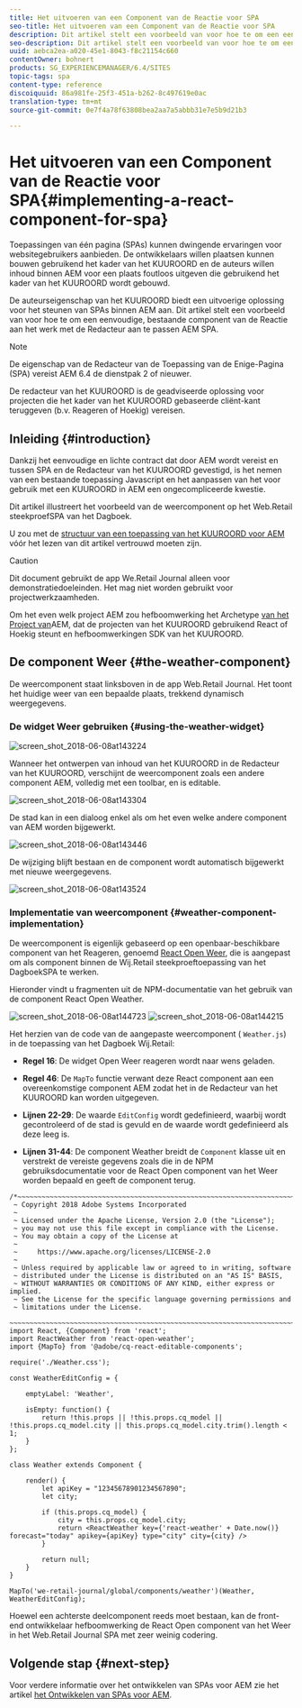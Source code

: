 ```yaml
---
title: Het uitvoeren van een Component van de Reactie voor SPA
seo-title: Het uitvoeren van een Component van de Reactie voor SPA
description: Dit artikel stelt een voorbeeld van voor hoe te om een eenvoudige, bestaande component van de Reactie aan het werk met de Redacteur aan te passen AEM SPA.
seo-description: Dit artikel stelt een voorbeeld van voor hoe te om een eenvoudige, bestaande component van de Reactie aan het werk met de Redacteur aan te passen AEM SPA.
uuid: aebca2ea-a020-45e1-8043-f8c21154c660
contentOwner: bohnert
products: SG_EXPERIENCEMANAGER/6.4/SITES
topic-tags: spa
content-type: reference
discoiquuid: 86a981fe-25f3-451a-b262-8c497619e0ac
translation-type: tm+mt
source-git-commit: 0e7f4a78f63808bea2aa7a5abbb31e7e5b9d21b3

---
```



# Het uitvoeren van een Component van de Reactie voor SPA{#implementing-a-react-component-for-spa}

Toepassingen van één pagina (SPAs) kunnen dwingende ervaringen voor websitegebruikers aanbieden. De ontwikkelaars willen plaatsen kunnen bouwen gebruikend het kader van het KUUROORD en de auteurs willen inhoud binnen AEM voor een plaats foutloos uitgeven die gebruikend het kader van het KUUROORD wordt gebouwd.

De auteurseigenschap van het KUUROORD biedt een uitvoerige oplossing voor het steunen van SPAs binnen AEM aan. Dit artikel stelt een voorbeeld van voor hoe te om een eenvoudige, bestaande component van de Reactie aan het werk met de Redacteur aan te passen AEM SPA.

>[!NOTE]
>De eigenschap van de Redacteur van de Toepassing van de Enige-Pagina (SPA) vereist AEM 6.4 de dienstpak 2 of nieuwer.
>
>De redacteur van het KUUROORD is de geadviseerde oplossing voor projecten die het kader van het KUUROORD gebaseerde cliënt-kant teruggeven (b.v. Reageren of Hoekig) vereisen.

## Inleiding {#introduction}

Dankzij het eenvoudige en lichte contract dat door AEM wordt vereist en tussen SPA en de Redacteur van het KUUROORD gevestigd, is het nemen van een bestaande toepassing Javascript en het aanpassen van het voor gebruik met een KUUROORD in AEM een ongecompliceerde kwestie.

Dit artikel illustreert het voorbeeld van de weercomponent op het Web.Retail steekproefSPA van het Dagboek.

U zou met de [structuur van een toepassing van het KUUROORD voor AEM](/help/sites-developing/spa-getting-started-react.md) vóór het lezen van dit artikel vertrouwd moeten zijn.

>[!CAUTION]
>Dit document gebruikt de app [](https://github.com/Adobe-Marketing-Cloud/aem-sample-we-retail-journal) We.Retail Journal alleen voor demonstratiedoeleinden. Het mag niet worden gebruikt voor projectwerkzaamheden.
>
>Om het even welk project AEM zou hefboomwerking het Archetype [van het Project van](https://docs.adobe.com/content/help/en/experience-manager-core-components/using/developing/archetype/overview.html)AEM, dat de projecten van het KUUROORD gebruikend React of Hoekig steunt en hefboomwerkingen SDK van het KUUROORD.

## De component Weer {#the-weather-component}

De weercomponent staat linksboven in de app Web.Retail Journal. Het toont het huidige weer van een bepaalde plaats, trekkend dynamisch weergegevens.

### De widget Weer gebruiken {#using-the-weather-widget}

![screen_shot_2018-06-08at143224](assets/screen_shot_2018-06-08at143224.png)

Wanneer het ontwerpen van inhoud van het KUUROORD in de Redacteur van het KUUROORD, verschijnt de weercomponent zoals een andere component AEM, volledig met een toolbar, en is editable.

![screen_shot_2018-06-08at143304](assets/screen_shot_2018-06-08at143304.png)

De stad kan in een dialoog enkel als om het even welke andere component van AEM worden bijgewerkt.

![screen_shot_2018-06-08at143446](assets/screen_shot_2018-06-08at143446.png)

De wijziging blijft bestaan en de component wordt automatisch bijgewerkt met nieuwe weergegevens.

![screen_shot_2018-06-08at143524](assets/screen_shot_2018-06-08at143524.png)

### Implementatie van weercomponent {#weather-component-implementation}

De weercomponent is eigenlijk gebaseerd op een openbaar-beschikbare component van het Reageren, genoemd [React Open Weer](https://www.npmjs.com/package/react-open-weather), die is aangepast om als component binnen de Wij.Retail steekproeftoepassing van het DagboekSPA te werken.

Hieronder vindt u fragmenten uit de NPM-documentatie van het gebruik van de component React Open Weather.

![screen_shot_2018-06-08at144723](assets/screen_shot_2018-06-08at144723.png) ![screen_shot_2018-06-08at144215](assets/screen_shot_2018-06-08at144215.png)

Het herzien van de code van de aangepaste weercomponent ( `Weather.js`) in de toepassing van het Dagboek Wij.Retail:

* **Regel 16**: De widget Open Weer reageren wordt naar wens geladen.
* **Regel 46**: De `MapTo` functie verwant deze React component aan een overeenkomstige component AEM zodat het in de Redacteur van het KUUROORD kan worden uitgegeven.

* **Lijnen 22-29**: De waarde `EditConfig` wordt gedefinieerd, waarbij wordt gecontroleerd of de stad is gevuld en de waarde wordt gedefinieerd als deze leeg is.

* **Lijnen 31-44**: De component Weather breidt de `Component` klasse uit en verstrekt de vereiste gegevens zoals die in de NPM gebruiksdocumentatie voor de React Open component van het Weer worden bepaald en geeft de component terug.

```
/*~~~~~~~~~~~~~~~~~~~~~~~~~~~~~~~~~~~~~~~~~~~~~~~~~~~~~~~~~~~~~~~~~~~~~~~~~~~~~~
 ~ Copyright 2018 Adobe Systems Incorporated
 ~
 ~ Licensed under the Apache License, Version 2.0 (the "License");
 ~ you may not use this file except in compliance with the License.
 ~ You may obtain a copy of the License at
 ~
 ~     https://www.apache.org/licenses/LICENSE-2.0
 ~
 ~ Unless required by applicable law or agreed to in writing, software
 ~ distributed under the License is distributed on an "AS IS" BASIS,
 ~ WITHOUT WARRANTIES OR CONDITIONS OF ANY KIND, either express or implied.
 ~ See the License for the specific language governing permissions and
 ~ limitations under the License.
 ~~~~~~~~~~~~~~~~~~~~~~~~~~~~~~~~~~~~~~~~~~~~~~~~~~~~~~~~~~~~~~~~~~~~~~~~~~~~~*/
import React, {Component} from 'react';
import ReactWeather from 'react-open-weather';
import {MapTo} from '@adobe/cq-react-editable-components';

require('./Weather.css');

const WeatherEditConfig = {

    emptyLabel: 'Weather',

    isEmpty: function() {
        return !this.props || !this.props.cq_model || !this.props.cq_model.city || this.props.cq_model.city.trim().length < 1;
    }
};

class Weather extends Component {

    render() {
        let apiKey = "12345678901234567890";
        let city;

        if (this.props.cq_model) {
            city = this.props.cq_model.city;
            return <ReactWeather key={'react-weather' + Date.now()} forecast="today" apikey={apiKey} type="city" city={city} />
        }

        return null;
    }
}

MapTo('we-retail-journal/global/components/weather')(Weather, WeatherEditConfig);
```

Hoewel een achterste deelcomponent reeds moet bestaan, kan de front-end ontwikkelaar hefboomwerking de React Open component van het Weer in het Web.Retail Journal SPA met zeer weinig codering.

## Volgende stap {#next-step}

Voor verdere informatie over het ontwikkelen van SPAs voor AEM zie het artikel [het Ontwikkelen van SPAs voor AEM](/help/sites-developing/spa-architecture.md).